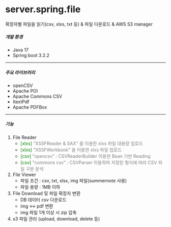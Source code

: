 # server.spring.file
확장자별 파일을 읽기(csv, xlxs, txt 등) &amp; 파일 다운로드 &amp; AWS S3 manager


##### 개발 환경 
- Java 17 </br>
- Spring boot  3.2.2

* * *

##### 주요 라이브러리
- openCSV
- Apache POI
- Apache Commons CSV
- ItextPdf
- Apache PDFBox
* * *

##### 기능
1. File Reader
   - <span style="color:green"> [xlxs]</span> <span style="color:grey"> "XSSFReader & SAX" 를 이용한 xlxs 파일 대용량 업로드 
   - <span style="color:green"> [xlxs]</span> <span style="color:grey"> "XSSFWorkbook" 을 이용한 xlxs 파일 업로드
   - <span style="color:green"> [csv]</span> <span style="color:grey"> "opencsv" : CSVReaderBuilder 이용한 Bean 기반 Reading
   - <span style="color:green"> [csv]</span> <span style="color:grey"> "commons csv" : CSVParser 이용하여 지정된 형식에 따라 CSV 파일 구문 분석
2. File Viewer
   - 파일 조건 : csv, txt, xlsx, img 파일(summernote 사용)
   - 파일 용량 : 1MB 이하
3. File Download 및 파일 확장자 변환
   - DB 데이터 csv 다운로드
   - img <-> pdf 변환
   - img 파일 1개 이상 시 zip 압축
4. s3 파일 관리 (upload, download, delete 등)
